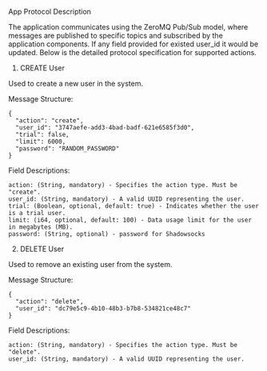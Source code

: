App Protocol Description

The application communicates using the ZeroMQ Pub/Sub model, where messages are published to specific topics and subscribed by the application components. If any field provided for existed user_id it would be updated. Below is the detailed protocol specification for supported actions.
1. CREATE User

Used to create a new user in the system.

Message Structure:

```
{
  "action": "create",
  "user_id": "3747aefe-add3-4bad-badf-621e6585f3d0",
  "trial": false,
  "limit": 6000,
  "password": "RANDOM_PASSWORD"
}
```

Field Descriptions:

    action: (String, mandatory) - Specifies the action type. Must be "create".
    user_id: (String, mandatory) - A valid UUID representing the user.
    trial: (Boolean, optional, default: true) - Indicates whether the user is a trial user.
    limit: (i64, optional, default: 100) - Data usage limit for the user in megabytes (MB).
    password: (String, optional) - password for Shadowsocks

2. DELETE User

Used to remove an existing user from the system.

Message Structure:

```
{
  "action": "delete",
  "user_id": "dc79e5c9-4b10-48b3-b7b8-534821ce48c7"
}
```

Field Descriptions:

    action: (String, mandatory) - Specifies the action type. Must be "delete".
    user_id: (String, mandatory) - A valid UUID representing the user.

